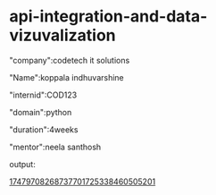 # api-integration-and-data-vizuvalization

"company":codetech it solutions

"Name":koppala indhuvarshine

"internid":COD123

"domain":python

"duration":4weeks

"mentor":neela santhosh

output:

[17479708268737701725338460505201](https://github.com/user-attachments/assets/7d6e30aa-9f64-4d6f-818c-735a100b9a58)

